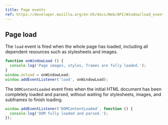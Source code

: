 ```yaml
---
title: Page events
ref: https://developer.mozilla.org/en-US/docs/Web/API/Window/load_event
---
```


## Page load

The `load` event is fired when the whole page has loaded,
including all dependent resources such as stylesheets and images.

```javascript
function onWindowLoad () {
  console.log('Page images, styles, frames are fully loaded.');
}
window.onload = onWindowLoad;
window.addEventListener('load', onWindowLoad);
```

The `DOMContentLoaded` event fires when the initial HTML document has been completely loaded and parsed,
without waiting for stylesheets, images, and subframes to finish loading.

```javascript
window.addEventListener('DOMContentLoaded', function () {
  console.log('DOM fully loaded and parsed.');
});
```
